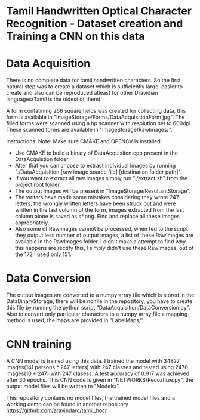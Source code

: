 # Tamil Handwritten Optical Character Recognition - Dataset creation and Training a CNN on this data

# Data Acquisition
There is no complete data for tamil handwritten characters. So the first natural step was to create a dataset which is sufficiently large, easier to create and also can be reproduced atleast for other Dravidian languages(Tamil is the oldest of them).

A form contatining 266 square fields was created for collecting data, this form is available in "ImageStorage/Forms/DataAcquisitionForm.jpg". The filled forms were scanned using a hp scanner with resolution set to 600dpi. These scanned forms are available in "ImageStorage/RawImages/". 

Instructions:
Note: Make sure CMAKE and OPENCV is installed
- Use CMAKE to build a binary of DataAcquisiton.cpp present in the DataAcquistion folder.
- After that you can choose to extract individual images
by running "./DataAcquisition [raw image source file] [destination folder path]".
- If you want to extract all raw images simply run 
"./extract.sh" from the project root folder.
- The output images will be present in "ImageStorage/ResultantStorage".
- The writers have made some mistakes considering they wrote 247 letters, the wrongly written letters have been struck out and were written in the last column of the form, images extracted from the last column alone is saved as s*.png. Find and replace all these images appropriately.
- Also some of RawImages cannot be processed, when fed to the script they output less number of output images, a list of these RawImages are available in the RawImages folder. I didn't make a attempt to find why this happens are rectify this, I simply didn't use these RawImages,  out of the 172 I used only 151.

# Data Conversion
The output images are converted to a numpy array file which is stored in the DataBinaryStorage, there will be no file in the repository, you have to create this file by running the python script "DataAcquisition/DataConversion.py". Also to convert only particular characters to a numpy array file a mapping method is used, the maps are provided in "LabelMaps/".

# CNN training
A CNN model is trained using this data. I trained the model with 34827 images(141 persons * 247 letters) with 247 classes and tested using 2470 images(10 * 247) with 247 clasess. A test accuracy of 0.917 was achieved after 30 epochs. This CNN code is given in "NETWORKS/Recozhize.py", the output model files will be written to "Models/".

This repository contains no model files, the trained model files and a working demo can be found in another repository https://github.com/aravindarc/tamil_hocr 
